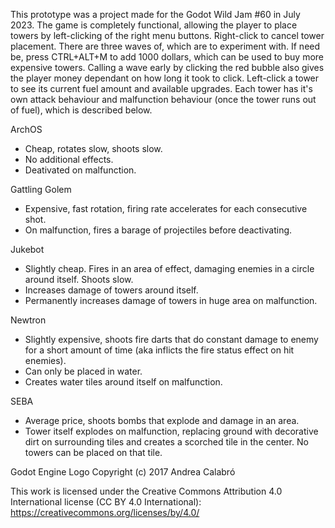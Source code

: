 This prototype was a project made for the Godot Wild Jam #60 in July 2023. 
The game is completely functional, allowing the player to place towers by left-clicking of the right menu buttons. Right-click to cancel tower placement. 
There are three waves of, which are to experiment with. If need be, press CTRL+ALT+M to add 1000 dollars, which can be used to buy more expensive towers. Calling a wave early by clicking the red bubble also gives the player money dependant on how long it took to click.
Left-click a tower to see its current fuel amount and available upgrades.
Each tower has it's own attack behaviour and malfunction behaviour (once the tower runs out of fuel), which is described below.

ArchOS
- Cheap, rotates slow, shoots slow.
- No additional effects.
- Deativated on malfunction.
  
Gattling Golem
- Expensive, fast rotation, firing rate accelerates for each consecutive shot.
- On malfunction, fires a barage of projectiles before deactivating.
  
Jukebot
- Slightly cheap. Fires in an area of effect, damaging enemies in a circle around itself. Shoots slow.
- Increases damage of towers around itself.
- Permanently increases damage of towers in huge area on malfunction.
  
Newtron
- Slightly expensive, shoots fire darts that do constant damage to enemy for a short amount of time (aka inflicts the fire status effect on hit enemies).
- Can only be placed in water.
- Creates water tiles around itself on malfunction.
  
SEBA
- Average price, shoots bombs that explode and damage in an area.
- Tower itself explodes on malfunction, replacing ground with decorative dirt on surrounding tiles and creates a scorched tile in the center. No towers can be placed on that tile.


Godot Engine Logo
Copyright (c) 2017 Andrea Calabró

This work is licensed under the Creative Commons Attribution 4.0 International
license (CC BY 4.0 International): https://creativecommons.org/licenses/by/4.0/
